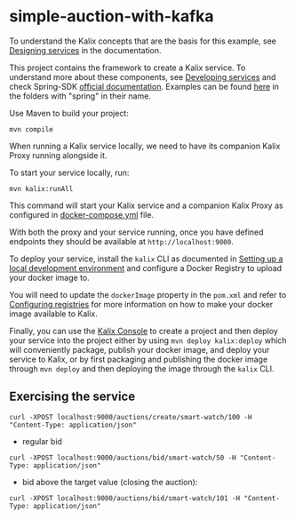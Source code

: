 # simple-auction-with-kafka


To understand the Kalix concepts that are the basis for this example, see [Designing services](https://docs.kalix.io/java/development-process.html) in the documentation.


This project contains the framework to create a Kalix service. To understand more about these components, see [Developing services](https://docs.kalix.io/services/) and check Spring-SDK [official documentation](https://docs.kalix.io/spring/index.html). Examples can be found [here](https://github.com/lightbend/kalix-jvm-sdk/tree/main/samples) in the folders with "spring" in their name.


Use Maven to build your project:

```shell
mvn compile
```


When running a Kalix service locally, we need to have its companion Kalix Proxy running alongside it.

To start your service locally, run:

```shell
mvn kalix:runAll
```

This command will start your Kalix service and a companion Kalix Proxy as configured in [docker-compose.yml](./docker-compose.yml) file.

With both the proxy and your service running, once you have defined endpoints they should be available at `http://localhost:9000`.


To deploy your service, install the `kalix` CLI as documented in
[Setting up a local development environment](https://docs.kalix.io/setting-up/)
and configure a Docker Registry to upload your docker image to.

You will need to update the `dockerImage` property in the `pom.xml` and refer to
[Configuring registries](https://docs.kalix.io/projects/container-registries.html)
for more information on how to make your docker image available to Kalix.

Finally, you can use the [Kalix Console](https://console.kalix.io)
to create a project and then deploy your service into the project either by using `mvn deploy kalix:deploy` which
will conveniently package, publish your docker image, and deploy your service to Kalix, or by first packaging and
publishing the docker image through `mvn deploy` and then deploying the image
through the `kalix` CLI.

## Exercising the service

```shell
curl -XPOST localhost:9000/auctions/create/smart-watch/100 -H "Content-Type: application/json"
```

* regular bid
```shell
curl -XPOST localhost:9000/auctions/bid/smart-watch/50 -H "Content-Type: application/json"
```

* bid above the target value (closing the auction):
```shell
curl -XPOST localhost:9000/auctions/bid/smart-watch/101 -H "Content-Type: application/json"
```